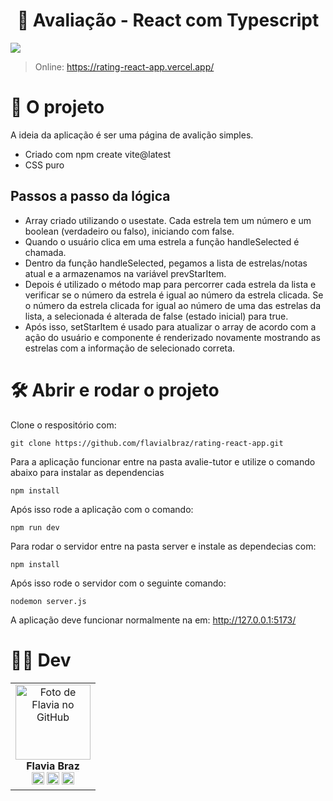 <h1 align="center">
🌟 Avaliação - React com Typescript
</h1>
 
<img src="https://user-images.githubusercontent.com/78583429/218342687-055f9db0-84d0-41cc-9d5a-ec89c4f8e236.png"/>

> Online: https://rating-react-app.vercel.app/

# 📁 O projeto

A ideia da aplicação é ser uma página de avalição simples.

- Criado com npm create vite@latest
- CSS puro

## Passos a passo da lógica

- Array criado utilizando o usestate. Cada estrela tem um número e um boolean (verdadeiro ou falso), iniciando com false.
- Quando o usuário clica em uma estrela a função handleSelected é chamada.
- Dentro da função handleSelected, pegamos a lista de estrelas/notas atual e a armazenamos na variável prevStarItem.
- Depois é utilizado o método map para percorrer cada estrela da lista e verificar se o número da estrela é igual ao número da estrela clicada. Se o número da estrela clicada for igual ao número de uma das estrelas da lista, a selecionada é alterada de false (estado inicial) para true.
- Após isso, setStarItem é usado para atualizar o array de acordo com a ação do usuário e componente é renderizado novamente mostrando as estrelas com a informação de selecionado correta.

# 🛠️ Abrir e rodar o projeto

Clone o respositório com:

```
git clone https://github.com/flavialbraz/rating-react-app.git
```

Para a aplicação funcionar entre na pasta avalie-tutor e utilize o comando abaixo para instalar as dependencias

```
npm install
```

Após isso rode a aplicação com o comando:

```
npm run dev
```

Para rodar o servidor entre na pasta server e instale as dependecias com: 

```
npm install 
```

Após isso rode o servidor com o seguinte comando:
```
nodemon server.js
```
A aplicação deve funcionar normalmente na em: http://127.0.0.1:5173/

# 👩‍💻 Dev

<table align="center">
  <tr>
    <td align="center">
      <a>
        <img src="https://avatars.githubusercontent.com/u/78583429?v=4" width="120px;" alt="Foto de Flavia no GitHub"/><br>
          <b>Flavia Braz </b><br>
            <a href="https://www.linkedin.com/in/flavialbraz/" alt="Linkedin">
             <img src="https://img.shields.io/badge/LinkedIn-0077B5?style=for-the-badge&logo=linkedin&logoColor=white"/ height="20"></a>
 
  <a href="https://www.instagram.com/alessadev/" alt="Instagram">
  <img src="https://img.shields.io/badge/Instagram-E4405F?style=for-the-badge&logo=instagram&logoColor=white"  height="20"/></a>
 
 <a href="https://www.behance.net/flavialbraz" alt="flavialbraz">
  <img src="https://img.shields.io/badge/-Behance-blue?style=for-the-badge&logo=behance&logoColor=white"  height="20" /></a>
      </a>
    </td>
  </tr>
</table>
